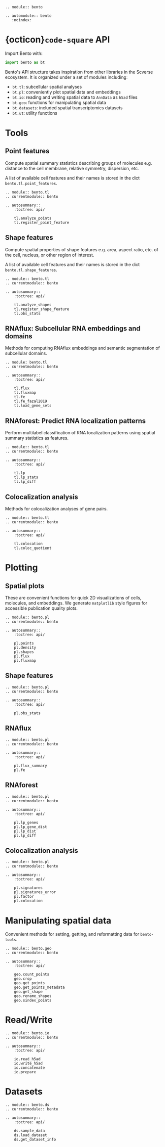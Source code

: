 ```{eval-rst}
.. module:: bento

.. automodule:: bento
   :noindex:
```

# {octicon}`code-square` API

Import Bento with:

```python
import bento as bt
```

Bento's API structure takes inspiration from other libraries in the Scverse ecosystem. It is organized under a set of modules including:

- `bt.tl`: subcellular spatial analyses
- `bt.pl`: conveniently plot spatial data and embeddings
- `bt.io`: reading and writing spatial data to `AnnData` as `h5ad` files
- `bt.geo`: functions for manipulating spatial data
- `bt.datasets`: included spatial transcriptomics datasets
- `bt.ut`: utility functions

# Tools

## Point features

Compute spatial summary statistics describing groups of molecules e.g. distance to the cell membrane, relative symmetry, dispersion, etc.

A list of available cell features and their names is stored in the dict `bento.tl.point_features`.

```{eval-rst}
.. module:: bento.tl
.. currentmodule:: bento

.. autosummary::
    :toctree: api/

    tl.analyze_points
    tl.register_point_feature
```

## Shape features

Compute spatial properties of shape features e.g. area, aspect ratio, etc. of the cell, nucleus, or other region of interest.

A list of available cell features and their names is stored in the dict `bento.tl.shape_features`.

```{eval-rst}
.. module:: bento.tl
.. currentmodule:: bento

.. autosummary::
    :toctree: api/

    tl.analyze_shapes
    tl.register_shape_feature
    tl.obs_stats
```

## RNAflux: Subcellular RNA embeddings and domains

Methods for computing RNAflux embeddings and semantic segmentation of subcellular domains.

```{eval-rst}
.. module: bento.tl
.. currentmodule:: bento

.. autosummary::
    :toctree: api/

    tl.flux
    tl.fluxmap
    tl.fe
    tl.fe_fazal2019
    tl.load_gene_sets
```

## RNAforest: Predict RNA localization patterns

Perform multilabel classification of RNA localization patterns using spatial summary statistics as features.

```{eval-rst}
.. module:: bento.tl
.. currentmodule:: bento

.. autosummary::
    :toctree: api/

    tl.lp
    tl.lp_stats
    tl.lp_diff
```

## Colocalization analysis

Methods for colocalization analyses of gene pairs.

```{eval-rst}
.. module:: bento.tl
.. currentmodule:: bento

.. autosummary::
    :toctree: api/

    tl.colocation
    tl.coloc_quotient
```

# Plotting

## Spatial plots

These are convenient functions for quick 2D visualizations of cells, molecules, and embeddings. We generate `matplotlib` style figures for accessible publication quality plots.

```{eval-rst}
.. module:: bento.pl
.. currentmodule:: bento

.. autosummary::
    :toctree: api/

    pl.points
    pl.density
    pl.shapes
    pl.flux
    pl.fluxmap

```

## Shape features

```{eval-rst}
.. module:: bento.pl
.. currentmodule:: bento

.. autosummary::
    :toctree: api/

    pl.obs_stats
```

## RNAflux

```{eval-rst}
.. module:: bento.pl
.. currentmodule:: bento

.. autosummary::
    :toctree: api/

    pl.flux_summary
    pl.fe
```

## RNAforest

```{eval-rst}
.. module:: bento.pl
.. currentmodule:: bento

.. autosummary::
    :toctree: api/

    pl.lp_genes
    pl.lp_gene_dist
    pl.lp_dist
    pl.lp_diff

```

## Colocalization analysis

```{eval-rst}
.. module:: bento.pl
.. currentmodule:: bento

.. autosummary::
    :toctree: api/

    pl.signatures
    pl.signatures_error
    pl.factor
    pl.colocation

```

# Manipulating spatial data

Convenient methods for setting, getting, and reformatting data for `bento-tools`.

```{eval-rst}
.. module:: bento.geo
.. currentmodule:: bento

.. autosummary::
    :toctree: api/

    geo.count_points
    geo.crop
    geo.get_points
    geo.get_points_metadata
    geo.get_shape
    geo.rename_shapes
    geo.sindex_points
```

# Read/Write

```{eval-rst}
.. module:: bento.io
.. currentmodule:: bento

.. autosummary::
    :toctree: api/

    io.read_h5ad
    io.write_h5ad
    io.concatenate
    io.prepare
```

# Datasets

```{eval-rst}
.. module:: bento.ds
.. currentmodule:: bento

.. autosummary::
    :toctree: api/

    ds.sample_data
    ds.load_dataset
    ds.get_dataset_info

```
